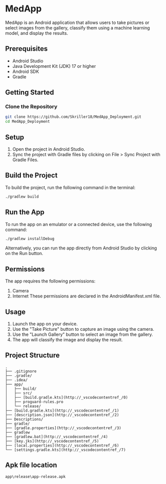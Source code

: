 # MedApp

MedApp is an Android application that allows users to take pictures or select images from the gallery, classify them using a machine learning model, and display the results.

## Prerequisites

- Android Studio
- Java Development Kit (JDK) 17 or higher
- Android SDK
- Gradle

## Getting Started

### Clone the Repository

```bash
git clone https://github.com/Skriller18/MedApp_Deployment.git
cd MedApp_Deployment
```

## Setup

1. Open the project in Android Studio.
2. Sync the project with Gradle files by clicking on File > Sync Project with Gradle Files.

## Build the Project
To build the project, run the following command in the terminal:
```bash
./gradlew build
```

## Run the App
To run the app on an emulator or a connected device, use the following command:
```bash
./gradlew installDebug
```
Alternatively, you can run the app directly from Android Studio by clicking on the Run button.

## Permissions
The app requires the following permissions:
1. Camera
2. Internet
These permissions are declared in the AndroidManifest.xml file.

## Usage
1. Launch the app on your device.
2. Use the "Take Picture" button to capture an image using the camera.
3. Use the "Launch Gallery" button to select an image from the gallery.
4. The app will classify the image and display the result.

## Project Structure
```
.
├── .gitignore
├── .gradle/
├── .idea/
├── app/
│   ├── build/
│   ├── src/
│   ├── [build.gradle.kts](http://_vscodecontentref_/0)
│   ├── proguard-rules.pro
│   └── release/
├── [build.gradle.kts](http://_vscodecontentref_/1)
├── [description.json](http://_vscodecontentref_/2)
├── Descriptions/
├── gradle/
├── [gradle.properties](http://_vscodecontentref_/3)
├── gradlew
├── [gradlew.bat](http://_vscodecontentref_/4)
├── [key.jks](http://_vscodecontentref_/5)
├── [local.properties](http://_vscodecontentref_/6)
└── [settings.gradle.kts](http://_vscodecontentref_/7)
```
## Apk file location 
```bash
app\release\app-release.apk
```